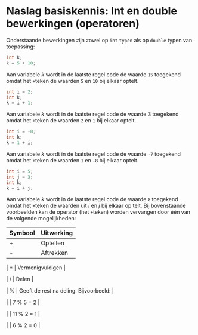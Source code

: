 # Naslag basiskennis: Int en double bewerkingen (operatoren)

Onderstaande bewerkingen zijn zowel op `int` `typen` als
op `double` typen van toepassing:
```cs
int k;
k = 5 + 10;
```
Aan variabele *k* wordt in de laatste regel code de waarde `15` toegekend
omdat het `+`teken de waarden `5` en `10` bij elkaar optelt.
```cs
int i = 2;
int k;
k = i + 1;
```
Aan variabele *k* wordt in de laatste regel code de waarde 3 toegekend
omdat het `+`teken de waarden `2` en `1` bij elkaar optelt.
```cs
int i = -8;
int k;
k = 1 + i;
```
Aan variabele *k* wordt in de laatste regel code de waarde `-7` toegekend
omdat het `+`teken de waarden `1` en `-8` bij elkaar optelt.
```cs
int i = 5;
int j = 3;
int k;
k = i + j;
```
Aan variabele *k* wordt in de laatste regel code de waarde `8` toegekend
omdat het `+`teken de waarden uit *i* en *j* bij elkaar op telt.
Bij bovenstaande voorbeelden kan de operator (het `+`teken)
worden vervangen door één van de volgende mogelijkheden:

| Symbool | Uitwerking |
| --- | --- |
| + | Optellen |
| - | Aftrekken |

| * | Vermenigvuldigen |

| / | Delen |

| % | Geeft de rest na deling. Bijvoorbeeld: |

|  | 7 % 5 = 2 |

|  | 11 % 2 = 1 |

|  | 6 % 2 = 0 |

